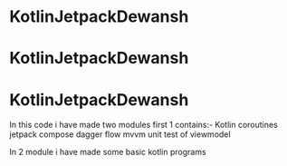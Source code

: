 # KotlinJetpackDewansh
# KotlinJetpackDewansh
# KotlinJetpackDewansh

In this code i have made two modules first 1 contains:-
Kotlin
coroutines
jetpack compose
dagger 
flow 
mvvm
unit test of viewmodel

In 2 module i have made some basic kotlin programs

